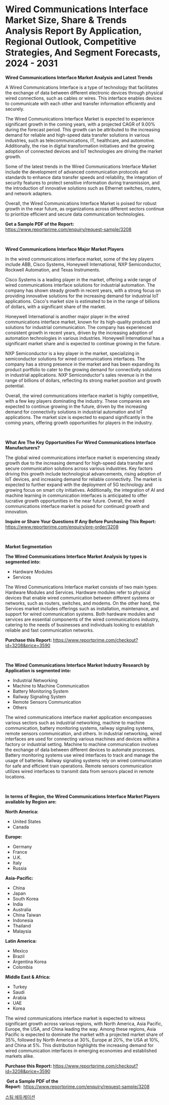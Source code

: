 <p><h1>Wired Communications Interface Market Size, Share & Trends Analysis Report By Application, Regional Outlook, Competitive Strategies, And Segment Forecasts, 2024 - 2031</h1></p><p><strong>Wired Communications Interface Market Analysis and Latest Trends</strong></p>
<p><p>A Wired Communications Interface is a type of technology that facilitates the exchange of data between different electronic devices through physical wired connections, such as cables or wires. This interface enables devices to communicate with each other and transfer information efficiently and securely.</p><p>The Wired Communications Interface Market is expected to experience significant growth in the coming years, with a projected CAGR of 9.00% during the forecast period. This growth can be attributed to the increasing demand for reliable and high-speed data transfer solutions in various industries, such as telecommunications, IT, healthcare, and automotive. Additionally, the rise in digital transformation initiatives and the growing adoption of connected devices and IoT technologies are driving the market growth.</p><p>Some of the latest trends in the Wired Communications Interface Market include the development of advanced communication protocols and standards to enhance data transfer speeds and reliability, the integration of security features to protect sensitive information during transmission, and the introduction of innovative solutions such as Ethernet switches, routers, and network adapters.</p><p>Overall, the Wired Communications Interface Market is poised for robust growth in the near future, as organizations across different sectors continue to prioritize efficient and secure data communication technologies.</p></p>
<p><strong>Get a Sample PDF of the Report:&nbsp;</strong> <a href="https://www.reportprime.com/enquiry/request-sample/3208">https://www.reportprime.com/enquiry/request-sample/3208</a></p>
<p>&nbsp;</p>
<p><strong>Wired Communications Interface Major Market Players</strong></p>
<p><p>In the wired communications interface market, some of the key players include ABB, Cisco Systems, Honeywell International, NXP Semiconductor, Rockwell Automation, and Texas Instruments.</p><p>Cisco Systems is a leading player in the market, offering a wide range of wired communications interface solutions for industrial automation. The company has shown steady growth in recent years, with a strong focus on providing innovative solutions for the increasing demand for industrial IoT applications. Cisco's market size is estimated to be in the range of billions of dollars, with a significant share of the market.</p><p>Honeywell International is another major player in the wired communications interface market, known for its high-quality products and solutions for industrial communication. The company has experienced consistent growth in recent years, driven by the increasing adoption of automation technologies in various industries. Honeywell International has a significant market share and is expected to continue growing in the future.</p><p>NXP Semiconductor is a key player in the market, specializing in semiconductor solutions for wired communications interfaces. The company has a strong presence in the market and has been expanding its product portfolio to cater to the growing demand for connectivity solutions in industrial applications. NXP Semiconductor's sales revenue is in the range of billions of dollars, reflecting its strong market position and growth potential.</p><p>Overall, the wired communications interface market is highly competitive, with a few key players dominating the industry. These companies are expected to continue growing in the future, driven by the increasing demand for connectivity solutions in industrial automation and IoT applications. The market size is expected to expand significantly in the coming years, offering growth opportunities for players in the industry.</p></p>
<p>&nbsp;</p>
<p><strong>What Are The Key Opportunities For Wired Communications Interface Manufacturers?</strong></p>
<p><p>The global wired communications interface market is experiencing steady growth due to the increasing demand for high-speed data transfer and secure communication solutions across various industries. Key factors driving this growth include technological advancements, rising adoption of IoT devices, and increasing demand for reliable connectivity. The market is expected to further expand with the deployment of 5G technology and growing focus on smart city initiatives. Additionally, the integration of AI and machine learning in communication interfaces is anticipated to offer lucrative growth opportunities in the near future. Overall, the wired communications interface market is poised for continued growth and innovation.</p></p>
<p><strong>Inquire or Share Your Questions If Any Before Purchasing This Report:</strong> <a href="https://www.reportprime.com/enquiry/pre-order/3208">https://www.reportprime.com/enquiry/pre-order/3208</a></p>
<p>&nbsp;</p>
<p><strong>Market Segmentation</strong></p>
<p><strong>The Wired Communications Interface Market Analysis by types is segmented into:</strong></p>
<p><ul><li>Hardware Modules</li><li>Services</li></ul></p>
<p><p>The Wired Communications Interface market consists of two main types: Hardware Modules and Services. Hardware modules refer to physical devices that enable wired communication between different systems or networks, such as routers, switches, and modems. On the other hand, the Services market includes offerings such as installation, maintenance, and support for wired communication systems. Both hardware modules and services are essential components of the wired communications industry, catering to the needs of businesses and individuals looking to establish reliable and fast communication networks.</p></p>
<p><strong>Purchase this Report:&nbsp;</strong><a href="https://www.reportprime.com/checkout?id=3208&price=3590">https://www.reportprime.com/checkout?id=3208&price=3590</a></p>
<p>&nbsp;</p>
<p><strong>The Wired Communications Interface Market Industry Research by Application is segmented into:</strong></p>
<p><ul><li>Industrial Networking</li><li>Machine to Machine Communication</li><li>Battery Monitoring System</li><li>Railway Signaling System</li><li>Remote Sensors Communication</li><li>Others</li></ul></p>
<p><p>The wired communications interface market application encompasses various sectors such as industrial networking, machine to machine communication, battery monitoring systems, railway signaling systems, remote sensors communication, and others. In industrial networking, wired interfaces are used for connecting various machines and devices within a factory or industrial setting. Machine to machine communication involves the exchange of data between different devices to automate processes. Battery monitoring systems use wired interfaces to track and manage the usage of batteries. Railway signaling systems rely on wired communication for safe and efficient train operations. Remote sensors communication utilizes wired interfaces to transmit data from sensors placed in remote locations.</p></p>
<p>&nbsp;</p>
<p><strong>In terms of Region, the Wired Communications Interface Market Players available by Region are:</strong></p>
<p>
    <p> <strong> North America: </strong>
        <ul>
            <li>United States</li>
            <li>Canada</li>
        </ul>
        </p> 
    <p> <strong> Europe: </strong>
        <ul>
            <li>Germany</li>
            <li>France</li>
            <li>U.K.</li>
            <li>Italy</li>
            <li>Russia</li>
        </ul>
        </p> 
    <p> <strong> Asia-Pacific: </strong>
        <ul>
            <li>China</li>
            <li>Japan</li>
            <li>South Korea</li>
            <li>India</li>
            <li>Australia</li>
            <li>China Taiwan</li>
            <li>Indonesia</li>
            <li>Thailand</li>
            <li>Malaysia</li>
        </ul>
        </p> 
    <p> <strong> Latin America: </strong>
        <ul>
            <li>Mexico</li>
            <li>Brazil</li>
            <li>Argentina Korea</li>
            <li>Colombia</li>
        </ul>
        </p> 
    <p> <strong> Middle East & Africa: </strong>
        <ul>
            <li>Turkey</li>
            <li>Saudi</li>
            <li>Arabia</li>
            <li>UAE</li>
            <li>Korea</li>
        </ul>
    </p>
    </p>
<p><p>The wired communications interface market is expected to witness significant growth across various regions, with North America, Asia Pacific, Europe, the USA, and China leading the way. Among these regions, Asia Pacific is expected to dominate the market with a projected market share of 35%, followed by North America at 30%, Europe at 20%, the USA at 10%, and China at 5%. This distribution highlights the increasing demand for wired communication interfaces in emerging economies and established markets alike.</p></p>
<p><strong>Purchase this Report: </strong><a href="https://www.reportprime.com/checkout?id=3208&price=3590">https://www.reportprime.com/checkout?id=3208&price=3590</a></p>
<p>&nbsp;<strong>Get a Sample PDF of the Report:&nbsp;&nbsp;</strong><a href="https://www.reportprime.com/enquiry/request-sample/3208">https://www.reportprime.com/enquiry/request-sample/3208</a></p>
<p><strong></strong></p>
<p><p><a href="https://medium.com/@sherlock567567/steam-%EA%B5%90%EC%9C%A1-%EC%8B%9C%EC%9E%A5%EC%9D%80-%EC%8B%9C%EC%9E%A5-%EC%A0%90%EC%9C%A0%EC%9C%A8-%EA%B7%9C%EB%AA%A8-%EB%B0%8F-2031%EB%85%84%EA%B9%8C%EC%A7%80-%EC%98%88%EC%83%81%EB%90%9C-%EC%98%88%EC%B8%A1%EC%97%90-%EC%B4%88%EC%A0%90%EC%9D%84-%EB%A7%9E%EC%B6%A5%EB%8B%88%EB%8B%A4-d94ad61f74f8">스팀 에듀케이션</a></p></p>